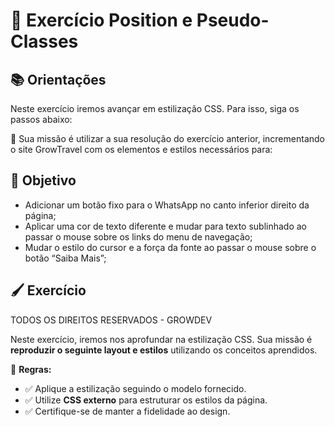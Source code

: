 # 📝 Exercício Position e Pseudo-Classes

## 📚 Orientações

Neste exercício iremos avançar em
estilização CSS. Para isso, siga os passos abaixo:

📂 Sua missão é utilizar a sua resolução do
exercício anterior, incrementando o site
GrowTravel com os elementos e estilos
necessários para:

## 🎯 Objetivo

- Adicionar um botão fixo para o
  WhatsApp no canto inferior direito da
  página;
- Aplicar uma cor de texto diferente e
  mudar para texto sublinhado ao
  passar o mouse sobre os links do
  menu de navegação;
- Mudar o estilo do cursor e a força da
  fonte ao passar o mouse sobre o
  botão “Saiba Mais”;

## 🖌️ Exercício

TODOS OS DIREITOS RESERVADOS - GROWDEV

Neste exercício, iremos nos aprofundar na estilização CSS. Sua missão é **reproduzir o seguinte layout e estilos** utilizando os conceitos aprendidos.

📌 **Regras:**

- ✅ Aplique a estilização seguindo o modelo fornecido.
- ✅ Utilize **CSS externo** para estruturar os estilos da página.
- ✅ Certifique-se de manter a fidelidade ao design.
